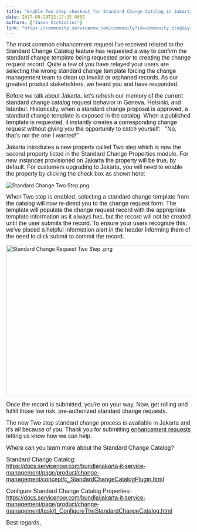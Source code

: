 ```yaml
---
title: "Enable Two step checkout for Standard Change Catalog in Jakarta"
date: 2017-08-29T22:17:35.000Z
authors: ["Jason Occhialini"]
link: "https://community.servicenow.com/community?id=community_blog&sys_id=154deee5dbd0dbc01dcaf3231f961984"
---
```

<p><span style="font-family: calibri, verdana, arial, sans-serif; font-size: 12pt;">The most common enhancement request I've received related to the Standard Change Catalog feature has requested a way to confirm the standard change template being requested prior to creating the change request record. Quite a few of you have relayed your users are selecting the wrong standard change template forcing the change management team to clean up invalid or orphaned records. As our greatest product stakeholders, we heard you and have responded. </span></p><p></p><p><span style="font-family: calibri, verdana, arial, sans-serif; font-size: 12pt;">Before we talk about Jakarta, let's refresh our memory of the current standard change catalog request behavior in Geneva, Helsinki, and Istanbul. Historically, when a standard change proposal is approved, a standard change template is exposed in the catalog. When a published template is requested, it instantly creates a corresponding change request without giving you the opportunity to catch yourself:   "No, that's not the one I wanted!"</span></p><p></p><p><span style="font-family: calibri, verdana, arial, sans-serif; font-size: 12pt;">Jakarta introduces a new property called Two step which is now the second property listed in the Standard Change Properties module. For new instances provisioned on Jakarta the property will be true, by default. For customers upgrading to Jakarta, you will need to enable the property by clicking the check box as shown here:</span></p><p></p><p><img  alt="Standard Change Two Step.png" class="image-3 jive-image" src="d0150cc2db581304b322f4621f96192b.iix" style="height: auto;"/></p><p></p><p><span style="font-family: calibri, verdana, arial, sans-serif; font-size: 12pt;">When Two step is enabled, selecting a standard change template from the catalog will now re-direct you to the change request form. The template will populate the change request record with the appropriate template information as it always has, but the record will not be created until the user submits the record. To ensure your users recognize this, we've placed a helpful information alert in the header informing them of the need to click submit to commit the record.   </span></p><p></p><p><img  alt="Standard Change Request Two Step .png" class="image-4 jive-image" src="3fbf1b75db901fc03eb27a9e0f9619aa.iix" style="width: 620px; height: 412px;"/></p><p></p><p></p><p><span style="font-family: calibri, verdana, arial, sans-serif; font-size: 12pt;">Once the record is submitted, you're on your way. Now, get rolling and fulfill those low risk, pre-authorized standard change requests.</span></p><p></p><p><span style="font-size: 12pt; font-family: calibri, verdana, arial, sans-serif;">The new Two step standard change process is available in Jakarta and it's all because of you. Thank you for submitting <a title="i.service-now.com/hisp?id=hisp_issues" href="https://hi.service-now.com/hisp?id=hisp_issues">enhancement requests</a> letting us know how we can help.</span></p><p></p><p><span style="font-size: 12pt; font-family: calibri, verdana, arial, sans-serif;">Where can you learn more about the Standard Change Catalog?</span></p><p></p><p class="p2"><span class="s2"></span><span class="s5" style="font-family: calibri, verdana, arial, sans-serif; font-size: 12pt;">Standard Change Catalog: <a href="https://docs.servicenow.com/bundle/jakarta-it-service-management/page/product/change-management/concept/c_StandardChangeCatalogPlugin.html"><span class="s6">https://docs.servicenow.com/bundle/jakarta-it-service-management/page/product/change-management/concept/c_StandardChangeCatalogPlugin.html</span></a></span></p><p class="p2"><span style="font-family: calibri, verdana, arial, sans-serif; font-size: 12pt;"><span class="s2"></span><span class="s5">Configure Standard Change Catalog Properties: <a href="https://docs.servicenow.com/bundle/jakarta-it-service-management/page/product/change-management/task/t_ConfigureTheStandardChangeCatalog.html"><span class="s6">https://docs.servicenow.com/bundle/jakarta-it-service-management/page/product/change-management/task/t_ConfigureTheStandardChangeCatalog.html</span></a></span></span></p><p></p><p></p><p></p><p><span style="font-size: 12pt; font-family: calibri, verdana, arial, sans-serif;">Best regards,</span></p>